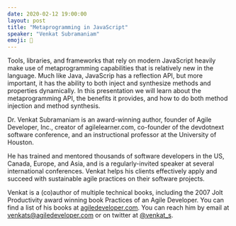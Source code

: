 ```yaml
---
date: 2020-02-12 19:00:00
layout: post
title: "Metaprogramming in JavaScript"
speaker: "Venkat Subramaniam"
emoji: 🎤
---
```


Tools, libraries, and frameworks that rely on modern JavaScript heavily make use of metaprogramming capabilities that is relatively new in the language. Much like Java, JavaScrip has a reflection API, but more important, it has the ability to both inject and synthesize methods and properties dynamically. In this presentation we will learn about the metaprogramming API, the benefits it provides, and how to do both method injection and method synthesis.

Dr. Venkat Subramaniam is an award-winning author, founder of Agile Developer, Inc., creator of agilelearner.com, co-founder of the devdotnext software conference, and an instructional professor at the University of Houston.

He has trained and mentored thousands of software developers in the US, Canada, Europe, and Asia, and is a regularly-invited speaker at several international conferences. Venkat helps his clients effectively apply and succeed with sustainable agile practices on their software projects.

Venkat is a (co)author of multiple technical books, including the 2007 Jolt Productivity award winning book Practices of an Agile Developer. You can find a list of his books at [agiledeveloper.com](http://agiledeveloper.com). You can reach him by email at [venkats@agiledeveloper.com](mailto:venkats@agiledeveloper.com) or on twitter at [@venkat_s](https://twitter.com/venkat_s).
